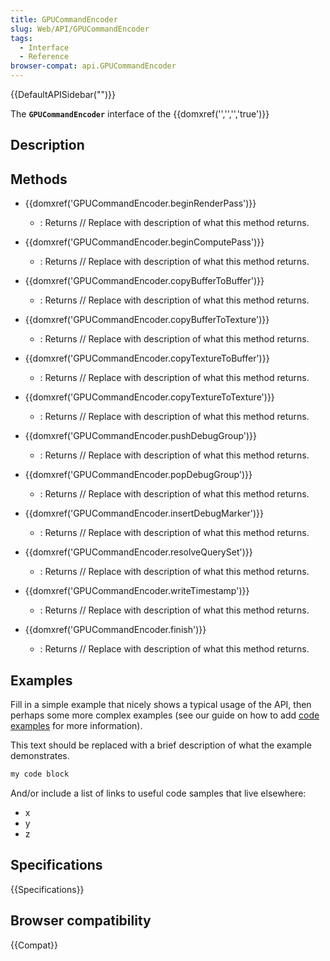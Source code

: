 ```yaml
---
title: GPUCommandEncoder
slug: Web/API/GPUCommandEncoder
tags:
  - Interface
  - Reference
browser-compat: api.GPUCommandEncoder
---
```

{{DefaultAPISidebar("")}}

The **`GPUCommandEncoder`** interface of the {{domxref('','','','true')}} 

## Description

 





## Methods

- {{domxref('GPUCommandEncoder.beginRenderPass')}}
  - : Returns // Replace with description of what this method returns.

- {{domxref('GPUCommandEncoder.beginComputePass')}}
  - : Returns // Replace with description of what this method returns.

- {{domxref('GPUCommandEncoder.copyBufferToBuffer')}}
  - : Returns // Replace with description of what this method returns.

- {{domxref('GPUCommandEncoder.copyBufferToTexture')}}
  - : Returns // Replace with description of what this method returns.

- {{domxref('GPUCommandEncoder.copyTextureToBuffer')}}
  - : Returns // Replace with description of what this method returns.

- {{domxref('GPUCommandEncoder.copyTextureToTexture')}}
  - : Returns // Replace with description of what this method returns.

- {{domxref('GPUCommandEncoder.pushDebugGroup')}}
  - : Returns // Replace with description of what this method returns.

- {{domxref('GPUCommandEncoder.popDebugGroup')}}
  - : Returns // Replace with description of what this method returns.

- {{domxref('GPUCommandEncoder.insertDebugMarker')}}
  - : Returns // Replace with description of what this method returns.

- {{domxref('GPUCommandEncoder.resolveQuerySet')}}
  - : Returns // Replace with description of what this method returns.

- {{domxref('GPUCommandEncoder.writeTimestamp')}}
  - : Returns // Replace with description of what this method returns.

- {{domxref('GPUCommandEncoder.finish')}}
  - : Returns // Replace with description of what this method returns.

## Examples

Fill in a simple example that nicely shows a typical usage of the API, then perhaps some more complex examples (see our guide on how to add [code examples](/en-US/docs/MDN/Contribute/Structures/Code_examples) for more information).

This text should be replaced with a brief description of what the example demonstrates.

```js
my code block
```

And/or include a list of links to useful code samples that live elsewhere:

*   x
*   y
*   z

## Specifications

{{Specifications}}

## Browser compatibility

{{Compat}}


